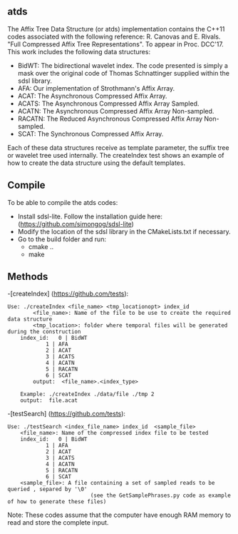 ## atds

The Affix Tree Data Structure (or atds) implementation contains the C++11 
codes associated with the following reference: 
R. Canovas and E. Rivals. "Full Compressed Affix Tree Representations". To 
appear in Proc. DCC'17. 
This work includes the following data structures:
- BidWT: The bidirectional wavelet index. The code presented is simply a 
	 mask over the original code of Thomas Schnattinger supplied within 
	 the sdsl library. 
- AFA:  Our implementation of Strothmann's Affix Array.
- ACAT: The Asynchronous Compressed Affix Array. 
- ACATS: The Asynchronous Compressed Affix Array Sampled.
- ACATN: The Asynchronous Compressed Affix Array Non-sampled.
- RACATN: The Reduced Asynchronous Compressed Affix Array Non-sampled.
- SCAT: The Synchronous Compressed Affix Array.

Each of these data structures receive as template parameter, the suffix tree or 
wavelet tree used internally. The createIndex test shows an example of how to 
create the data structure using the default templates. 

## Compile

To be able to compile the atds codes: 
- Install sdsl-lite. Follow the installation guide here: (https://github.com/simongog/sdsl-lite)
- Modify the location of the sdsl library in the CMakeLists.txt if necessary.
- Go to the build folder and run: 
	- cmake ..
	- make


## Methods

-[createIndex] (https://github.com/tests):

	Use: ./createIndex <file_name> <tmp_locationopt> index_id
      		<file_name>: Name of the file to be use to create the required data structure 
          	<tmp_location>: folder where temporal files will be generated during the construction
		index_id: 	0 | BidWT
 				1 | AFA
 				2 | ACAT
 				3 | ACATS
 				4 | ACATN
				5 | RACATN
 				6 | SCAT
          	output:  <file_name>.<index_type>

		Example: ./createIndex ./data/file ./tmp 2
		output:  file.acat
        

-[testSearch] (https://github.com/tests):

	Use: ./testSearch <index_file_name> index_id  <sample_file>
		<file_name>: Name of the compressed index file to be tested 
		index_id: 	0 | BidWT
 				1 | AFA
 				2 | ACAT
 				3 | ACATS
 				4 | ACATN
				5 | RACATN
 				6 | SCAT
		<sample_file>: A file containing a set of sampled reads to be queried , separed by '\0' 
                              (see the GetSamplePhrases.py code as example of how to generate these files)

		


Note: These codes assume that the computer have enough RAM memory to read and store the complete input.
